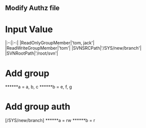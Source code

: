 ## Modify Authz file

# Input Value

|:-:|:-:|
|ReadOnlyGroupMember|'tom, jack'|
|ReadWriteGroupMember|'tom'|
|SVNSRCPath|'/SYS/new/branch'|
|SVNRootPath|'/root/svn'|




# Add group
******a = a, b, c
******b = e, f, g

# Add group auth
[/SYS/new/branch]
******a = rw
******b = r
